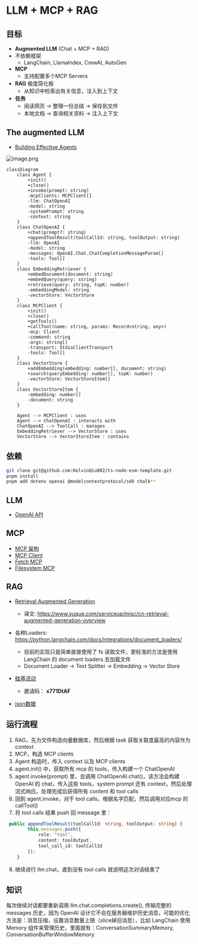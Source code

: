# LLM + MCP + RAG

## 目标

- **Augmented LLM** (Chat + MCP + RAG)
- 不依赖框架
    - LangChain, LlamaIndex, CrewAI, AutoGen
- **MCP**
    - 支持配置多个MCP Servers
- **RAG** 极度简化板
    - 从知识中检索出有关信息，注入到上下文
- **任务**
   - 阅读网页 → 整理一份总结 → 保存到文件
   - 本地文档 → 查询相关资料 → 注入上下文

## **The augmented LLM**

- [Building Effective Agents](https://www.anthropic.com/engineering/building-effective-agents)

![image.png](./images/image.png)

```mermaid
classDiagram
    class Agent {
        +init()
        +close()
        +invoke(prompt: string)
        -mcpClients: MCPClient[]
        -llm: ChatOpenAI
        -model: string
        -systemPrompt: string
        -context: string
    }
    class ChatOpenAI {
        +chat(prompt?: string)
        +appendToolResult(toolCallId: string, toolOutput: string)
        -llm: OpenAI
        -model: string
        -messages: OpenAI.Chat.ChatCompletionMessageParam[]
        -tools: Tool[]
    }
    class EmbeddingRetriever {
        +embedDocument(document: string)
        +embedQuery(query: string)
        +retrieve(query: string, topK: number)
        -embeddingModel: string
        -vectorStore: VectorStore
    }
    class MCPClient {
        +init()
        +close()
        +getTools()
        +callTool(name: string, params: Record<string, any>)
        -mcp: Client
        -command: string
        -args: string[]
        -transport: StdioClientTransport
        -tools: Tool[]
    }
    class VectorStore {
        +addEmbedding(embedding: number[], document: string)
        +search(queryEmbedding: number[], topK: number)
        -vectorStore: VectorStoreItem[]
    }
    class VectorStoreItem {
        -embedding: number[]
        -document: string
    }

    Agent --> MCPClient : uses
    Agent --> ChatOpenAI : interacts with
    ChatOpenAI --> ToolCall : manages
    EmbeddingRetriever --> VectorStore : uses
    VectorStore --> VectorStoreItem : contains
```

## **依赖**

```bash
git clone git@github.com:KelvinQiu802/ts-node-esm-template.git
pnpm install
pnpm add dotenv openai @modelcontextprotocol/sdk chalk**
```

## LLM

- [OpenAI API](https://platform.openai.com/docs/api-reference/chat)

## MCP

- [MCP 架构](https://modelcontextprotocol.io/docs/concepts/architecture)
- [MCP Client](https://modelcontextprotocol.io/quickstart/client)
- [Fetch MCP](https://github.com/modelcontextprotocol/servers/tree/main/src/fetch)
- [Filesystem MCP](https://github.com/modelcontextprotocol/servers/tree/main/src/filesystem)

## RAG

- [Retrieval Augmented Generation](https://scriv.ai/guides/retrieval-augmented-generation-overview/)
    - 译文: https://www.yuque.com/serviceup/misc/cn-retrieval-augmented-generation-overview
- 各种Loaders: https://python.langchain.com/docs/integrations/document_loaders/
    - 目前的实现只是简单直接使用了 fs 读取文件，更标准的方法是使用 LangChain 的 document loaders 去加载文件
    - Document Loader → Text Splitter → Embedding → Vector Store

- [硅基流动](https://cloud.siliconflow.cn/models)
    - 邀请码： **x771DtAF**
- [json数据](https://jsonplaceholder.typicode.com/)


## 运行流程
1. RAG，先为文件构造向量数据库，然后根据 task 获取关联度最高的内容作为 context
2. MCP，构造 MCP clients
3. Agent 构造时，传入 context 以及 MCP clients
4. agent.init() 中，获取所有 mcp 的 tools，传入构建一个 ChatOpenAI
5. agent.invoke(prompt) 里，会调用 ChatOpenAI.chat()，该方法会构建 OpenAI 的 chat，传入这些 tools，system prompt 还有 context，然后处理流式响应。处理完成后获得所有 content 和 tool calls
6. 回到 agent.invoke，对于 tool calls，根据名字匹配，然后调用对应mcp 的 callTool()
7. 将 tool calls 结果 push 回 message 里：
```ts
 public appendToolResult(toolCallId: string, toolOutput: string) {
        this.messages.push({
            role: "tool",
            content: toolOutput,
            tool_call_id: toolCallId
        });
    }
```
8. 继续进行 llm.chat，直到没有 tool calls 就说明这次对话结束了


## 知识
每次继续对话都要重新调用 llm.chat.completions.create(), 传输完整的 messages 历史，因为 OpenAI 设计它不会在服务器维护历史消息。可能的优化方法是：消息压缩，设置消息数量上限（slice掉旧消息），比如 LangChain 使用 Memory 组件来管理历史，里面就有：ConversationSummaryMemory, ConversationBufferWindowMemory

